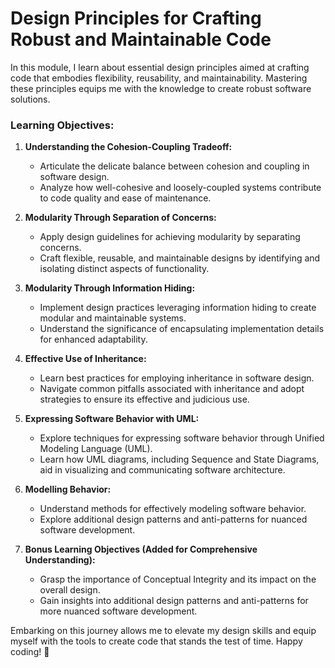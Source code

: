 # Design Principles for Crafting Robust and Maintainable Code

In this module, I learn about essential design principles aimed at crafting code that embodies flexibility, reusability, and maintainability. Mastering these principles equips me with the knowledge to create robust software solutions.

### Learning Objectives:

1. **Understanding the Cohesion-Coupling Tradeoff:**

   - Articulate the delicate balance between cohesion and coupling in software design.
   - Analyze how well-cohesive and loosely-coupled systems contribute to code quality and ease of maintenance.

2. **Modularity Through Separation of Concerns:**

   - Apply design guidelines for achieving modularity by separating concerns.
   - Craft flexible, reusable, and maintainable designs by identifying and isolating distinct aspects of functionality.

3. **Modularity Through Information Hiding:**

   - Implement design practices leveraging information hiding to create modular and maintainable systems.
   - Understand the significance of encapsulating implementation details for enhanced adaptability.

4. **Effective Use of Inheritance:**

   - Learn best practices for employing inheritance in software design.
   - Navigate common pitfalls associated with inheritance and adopt strategies to ensure its effective and judicious use.

5. **Expressing Software Behavior with UML:**

   - Explore techniques for expressing software behavior through Unified Modeling Language (UML).
   - Learn how UML diagrams, including Sequence and State Diagrams, aid in visualizing and communicating software architecture.

6. **Modelling Behavior:**

   - Understand methods for effectively modeling software behavior.
   - Explore additional design patterns and anti-patterns for nuanced software development.

7. **Bonus Learning Objectives (Added for Comprehensive Understanding):**
   - Grasp the importance of Conceptual Integrity and its impact on the overall design.
   - Gain insights into additional design patterns and anti-patterns for more nuanced software development.

Embarking on this journey allows me to elevate my design skills and equip myself with the tools to create code that stands the test of time. Happy coding! 🚀
